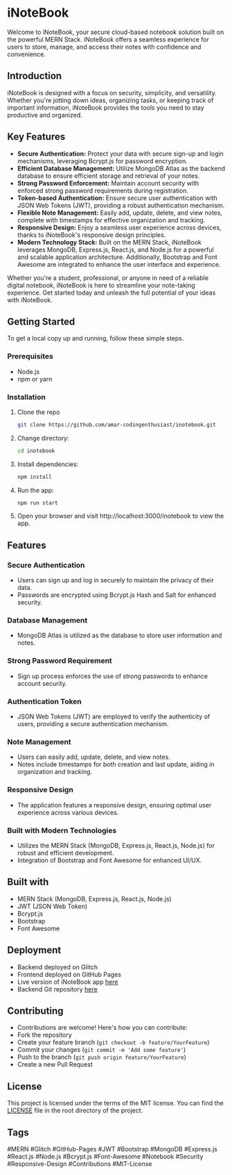 # iNoteBook

Welcome to iNoteBook, your secure cloud-based notebook solution built on the powerful MERN Stack. iNoteBook offers a seamless experience for users to store, manage, and access their notes with confidence and convenience.

## Introduction

iNoteBook is designed with a focus on security, simplicity, and versatility. Whether you're jotting down ideas, organizing tasks, or keeping track of important information, iNoteBook provides the tools you need to stay productive and organized.

## Key Features

- **Secure Authentication:** Protect your data with secure sign-up and login mechanisms, leveraging Bcrypt.js for password encryption.
- **Efficient Database Management:** Utilize MongoDB Atlas as the backend database to ensure efficient storage and retrieval of your notes.
- **Strong Password Enforcement:** Maintain account security with enforced strong password requirements during registration.
- **Token-based Authentication:** Ensure secure user authentication with JSON Web Tokens (JWT), providing a robust authentication mechanism.
- **Flexible Note Management:** Easily add, update, delete, and view notes, complete with timestamps for effective organization and tracking.
- **Responsive Design:** Enjoy a seamless user experience across devices, thanks to iNoteBook's responsive design principles.
- **Modern Technology Stack:** Built on the MERN Stack, iNoteBook leverages MongoDB, Express.js, React.js, and Node.js for a powerful and scalable application architecture. Additionally, Bootstrap and Font Awesome are integrated to enhance the user interface and experience.

Whether you're a student, professional, or anyone in need of a reliable digital notebook, iNoteBook is here to streamline your note-taking experience. Get started today and unleash the full potential of your ideas with iNoteBook.

## Getting Started

To get a local copy up and running, follow these simple steps.

### Prerequisites

- Node.js
- npm or yarn

### Installation

1. Clone the repo
   ```sh
   git clone https://github.com/amar-codingenthusiast/inotebook.git
2. Change directory:
   ```sh
   cd inotebook
3. Install dependencies:
   ```sh
   npm install
4. Run the app:
   ```sh
   npm run start
5. Open your browser and visit http://localhost:3000/inotebook to view the app.

## Features

### Secure Authentication
- Users can sign up and log in securely to maintain the privacy of their data.
- Passwords are encrypted using Bcrypt.js Hash and Salt for enhanced security.

### Database Management
- MongoDB Atlas is utilized as the database to store user information and notes.

### Strong Password Requirement
- Sign up process enforces the use of strong passwords to enhance account security.

### Authentication Token
- JSON Web Tokens (JWT) are employed to verify the authenticity of users, providing a secure authentication mechanism.

### Note Management
- Users can easily add, update, delete, and view notes.
- Notes include timestamps for both creation and last update, aiding in organization and tracking.

### Responsive Design
- The application features a responsive design, ensuring optimal user experience across various devices.

### Built with Modern Technologies
- Utilizes the MERN Stack (MongoDB, Express.js, React.js, Node.js) for robust and efficient development.
- Integration of Bootstrap and Font Awesome for enhanced UI/UX.

## Built with
 - MERN Stack (MongoDB, Express.js, React.js, Node.js)
 - JWT (JSON Web Token)
 - Bcrypt.js
 - Bootstrap
 - Font Awesome

## Deployment
 - Backend deployed on Glitch
 - Frontend deployed on GitHub Pages
 - Live version of iNoteBook app [here](https://amar-codingenthusiast.github.io/inotebook)
 - Backend Git repository [here](https://github.com/amar-codingenthusiast/inotebook-backend)

## Contributing
 - Contributions are welcome! Here's how you can contribute:
 - Fork the repository
 - Create your feature branch (`git checkout -b feature/YourFeature`)
 - Commit your changes (`git commit -m 'Add some feature'`)
 - Push to the branch (`git push origin feature/YourFeature`)
 - Create a new Pull Request

## License
This project is licensed under the terms of the MIT license. You can find the [LICENSE](LICENSE) file in the root directory of the project.

## Tags
#MERN #Glitch #GitHub-Pages #JWT #Bootstrap #MongoDB #Express.js #React.js #Node.js #Bcrypt.js #Font-Awesome #Notebook #Security #Responsive-Design #Contributions #MIT-License
